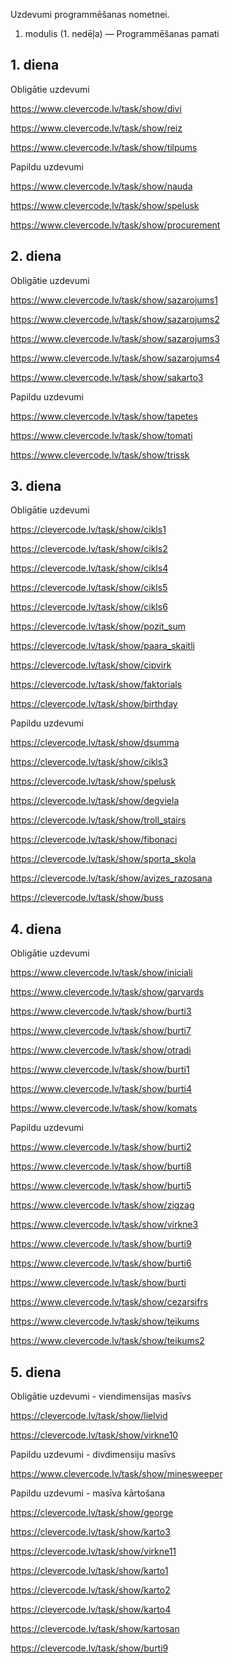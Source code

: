 Uzdevumi programmēšanas nometnei.

1. modulis (1. nedēļa) — Programmēšanas pamati
   
## 1. diena

Obligātie uzdevumi

https://www.clevercode.lv/task/show/divi

https://www.clevercode.lv/task/show/reiz

https://www.clevercode.lv/task/show/tilpums

Papildu uzdevumi

https://www.clevercode.lv/task/show/nauda

https://www.clevercode.lv/task/show/spelusk

https://www.clevercode.lv/task/show/procurement

## 2. diena

Obligātie uzdevumi

https://www.clevercode.lv/task/show/sazarojums1

https://www.clevercode.lv/task/show/sazarojums2

https://www.clevercode.lv/task/show/sazarojums3

https://www.clevercode.lv/task/show/sazarojums4

https://www.clevercode.lv/task/show/sakarto3

Papildu uzdevumi

https://www.clevercode.lv/task/show/tapetes

https://www.clevercode.lv/task/show/tomati

https://www.clevercode.lv/task/show/trissk

## 3. diena

Obligātie uzdevumi

https://clevercode.lv/task/show/cikls1

https://clevercode.lv/task/show/cikls2

https://clevercode.lv/task/show/cikls4

https://clevercode.lv/task/show/cikls5

https://clevercode.lv/task/show/cikls6

https://clevercode.lv/task/show/pozit_sum

https://clevercode.lv/task/show/paara_skaitli

https://clevercode.lv/task/show/cipvirk

https://clevercode.lv/task/show/faktorials

https://clevercode.lv/task/show/birthday

Papildu uzdevumi

https://clevercode.lv/task/show/dsumma

https://clevercode.lv/task/show/cikls3

https://clevercode.lv/task/show/spelusk

https://clevercode.lv/task/show/degviela

https://clevercode.lv/task/show/troll_stairs

https://clevercode.lv/task/show/fibonaci

https://clevercode.lv/task/show/sporta_skola

https://clevercode.lv/task/show/avizes_razosana

https://clevercode.lv/task/show/buss

## 4. diena

Obligātie uzdevumi

https://www.clevercode.lv/task/show/iniciali

https://www.clevercode.lv/task/show/garvards

https://www.clevercode.lv/task/show/burti3

https://www.clevercode.lv/task/show/burti7

https://www.clevercode.lv/task/show/otradi

https://www.clevercode.lv/task/show/burti1

https://www.clevercode.lv/task/show/burti4

https://www.clevercode.lv/task/show/komats

Papildu uzdevumi

https://www.clevercode.lv/task/show/burti2

https://www.clevercode.lv/task/show/burti8

https://www.clevercode.lv/task/show/burti5

https://www.clevercode.lv/task/show/zigzag

https://www.clevercode.lv/task/show/virkne3

https://www.clevercode.lv/task/show/burti9

https://www.clevercode.lv/task/show/burti6

https://www.clevercode.lv/task/show/burti

https://www.clevercode.lv/task/show/cezarsifrs

https://www.clevercode.lv/task/show/teikums

https://www.clevercode.lv/task/show/teikums2

## 5. diena

Obligātie uzdevumi - viendimensijas masīvs

https://clevercode.lv/task/show/lielvid

https://clevercode.lv/task/show/virkne10

Papildu uzdevumi - divdimensiju masīvs

https://www.clevercode.lv/task/show/minesweeper

Papildu uzdevumi - masīva kārtošana

https://clevercode.lv/task/show/george

https://clevercode.lv/task/show/karto3

https://clevercode.lv/task/show/virkne11

https://clevercode.lv/task/show/karto1

https://clevercode.lv/task/show/karto2

https://clevercode.lv/task/show/karto4

https://clevercode.lv/task/show/kartosan

https://clevercode.lv/task/show/burti9
